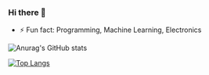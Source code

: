 ### Hi there 👋

<!--
**Vidi005/Vidi005** is a ✨ _special_ ✨ repository because its `README.md` (this file) appears on your GitHub profile.

Here are some ideas to get you started:

- 🔭 I’m currently working on ...
- 🌱 I’m currently learning ...
- 👯 I’m looking to collaborate on ...
- 🤔 I’m looking for help with ...
- 💬 Ask me about ...
- 📫 How to reach me: ...
- 😄 Pronouns: ...
- ⚡ Fun fact: Programming, Machine Learning, Electronics
-->
- ⚡ Fun fact: Programming, Machine Learning, Electronics

![Anurag's GitHub stats](https://github-readme-stats.vercel.app/api?username=vidi005&count_private=true&show_icons=true&theme=blue-green)

[![Top Langs](https://github-readme-stats.vercel.app/api/top-langs/?username=vidi005&layout=compact&theme=blue-green)](https://github.com/anuraghazra/github-readme-stats)
